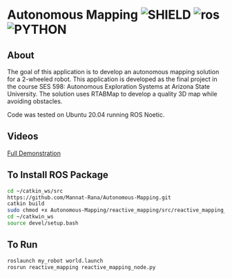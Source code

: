 # Autonomous Mapping ![SHIELD](https://img.shields.io/badge/Project%20Status%3A-Complete-green?style=for-the-badge) ![ros](https://camo.githubusercontent.com/4c117e738ecff5825b1031d601ac04bc70cc817805ba6ce936c0c556ba8e14f0/68747470733a2f2f696d672e736869656c64732e696f2f7374617469632f76313f7374796c653d666f722d7468652d6261646765266d6573736167653d524f5326636f6c6f723d323233313445266c6f676f3d524f53266c6f676f436f6c6f723d464646464646266c6162656c3d) ![PYTHON](https://camo.githubusercontent.com/3df944c2b99f86f1361df72285183e890f11c52d36dfcd3c2844c6823c823fc1/68747470733a2f2f696d672e736869656c64732e696f2f7374617469632f76313f7374796c653d666f722d7468652d6261646765266d6573736167653d507974686f6e26636f6c6f723d333737364142266c6f676f3d507974686f6e266c6f676f436f6c6f723d464646464646266c6162656c3d) 

## About
The goal of this application is to develop an autonomous mapping solution for a 2-wheeled robot. This application is developed as the final project in the course SES 598: Autonomous Exploration Systems at Arizona State University. The solution uses RTABMap to develop a quality 3D map while avoiding obstacles.

Code was tested on Ubuntu 20.04 running ROS Noetic.

## Videos
[Full Demonstration](https://www.youtube.com/watch?v=nlX44xQYZIc)

## To Install ROS Package

```bash
cd ~/catkin_ws/src
https://github.com/Mannat-Rana/Autonomous-Mapping.git
catkin build
sudo chmod +x Autonomous-Mapping/reactive_mapping/src/reactive_mapping_node.py
cd ~/catkwin_ws
source devel/setup.bash
```

## To Run
```bash
roslaunch my_robot world.launch
rosrun reactive_mapping reactive_mapping_node.py
```
